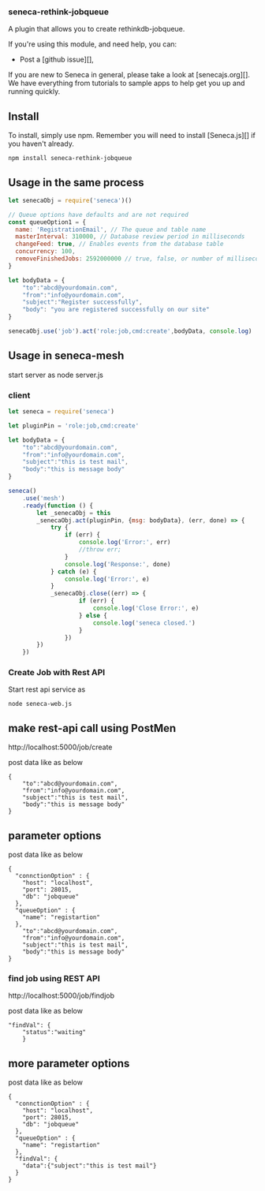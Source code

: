 ### seneca-rethink-jobqueue

A plugin that allows you to create rethinkdb-jobqueue.


If you're using this module, and need help, you can:
- Post a [github issue][],

If you are new to Seneca in general, please take a look at [senecajs.org][]. We have everything from
tutorials to sample apps to help get you up and running quickly.

## Install
To install, simply use npm. Remember you will need to install [Seneca.js][] if you haven't already.

```
npm install seneca-rethink-jobqueue
```

## Usage in the same process

```js
let senecaObj = require('seneca')()

// Queue options have defaults and are not required
const queueOption1 = {
  name: 'RegistrationEmail', // The queue and table name
  masterInterval: 310000, // Database review period in milliseconds
  changeFeed: true, // Enables events from the database table
  concurrency: 100,
  removeFinishedJobs: 2592000000 // true, false, or number of milliseconds
}

let bodyData = {
	"to":"abcd@yourdomain.com",
	"from":"info@yourdomain.com",
	"subject":"Register successfully",
	"body": "you are registered successfully on our site"
}

senecaObj.use('job').act('role:job,cmd:create',bodyData, console.log)

```

## Usage in seneca-mesh
start server as
node server.js
### client

```js
let seneca = require('seneca')

let pluginPin = 'role:job,cmd:create'

let bodyData = {
	"to":"abcd@yourdomain.com",
	"from":"info@yourdomain.com",
	"subject":"this is test mail",
	"body":"this is message body"
}

seneca()
	.use('mesh')
	.ready(function () {
		let _senecaObj = this
		_senecaObj.act(pluginPin, {msg: bodyData}, (err, done) => {
			try {
				if (err) {
					console.log('Error:', err)
					//throw err;
				}
				console.log('Response:', done)
			} catch (e) {
				console.log('Error:', e)
			}
			_senecaObj.close((err) => {
					if (err) {
						console.log('Close Error:', e)
					} else {
						console.log('seneca closed.')
					}
				})
		})
	})
```

### Create Job with Rest API
Start rest api service as
```
node seneca-web.js
```
## make rest-api call using PostMen

http://localhost:5000/job/create

post data like as below

```
{
	"to":"abcd@yourdomain.com",
	"from":"info@yourdomain.com",
	"subject":"this is test mail",
	"body":"this is message body"
}
```
## parameter options

post data like as below

```
{
  "connctionOption" : {
    "host": "localhost",
    "port": 28015,
    "db": "jobqueue"
  },
  "queueOption" : {
    "name": "registartion"
  },
	"to":"abcd@yourdomain.com",
	"from":"info@yourdomain.com",
	"subject":"this is test mail",
	"body":"this is message body"
}
```

### find job using REST API

http://localhost:5000/job/findjob

post data like as below

```
"findVal": {
	"status":"waiting"
	}
```
## more parameter options

post data like as below

```
{
  "connctionOption" : {
    "host": "localhost",
    "port": 28015,
    "db": "jobqueue"
  },
  "queueOption" : {
    "name": "registartion"
  },
  "findVal": {
  	"data":{"subject":"this is test mail"}
  }
}
```
